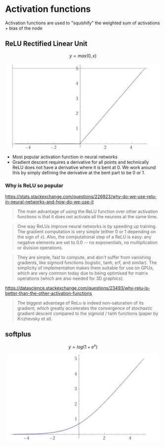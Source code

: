 # Activation functions

Activation functions are used to "squishify" the weighted sum of activations + bias of the node

## ReLU Rectified Linear Unit

$$y = max(0, x)$$

![ReLU](activation-function-relu.png)

-   Most popular activation function in neural networks
-   Gradient descent requires a derivative for all points and technically ReLU does not have a derivative where it is bent at 0. We work around this by simply defining the derivative at the bent part to be 0 or 1.

### Why is ReLU so popular

https://stats.stackexchange.com/questions/226923/why-do-we-use-relu-in-neural-networks-and-how-do-we-use-it

> The main advantage of using the ReLU function over other activation functions
> is that it does not activate all the neurons at the same time.

> One way ReLUs improve neural networks is by speeding up training. The gradient
> computation is very simple (either 0 or 1 depending on the sign of 𝑥). Also,
> the computational step of a ReLU is easy: any negative elements are set to 0.0
> -- no exponentials, no multiplication or division operations.

> They are simple, fast to compute, and don't suffer from vanishing gradients,
> like sigmoid functions (logistic, tanh, erf, and similar). The simplicity of
> implementation makes them suitable for use on GPUs, which are very common today
> due to being optimised for matrix operations (which are also needed for 3D
> graphics).

https://datascience.stackexchange.com/questions/23493/why-relu-is-better-than-the-other-activation-functions

> The biggest advantage of ReLu is indeed non-saturation of its gradient, which
> greatly accelerates the convergence of stochastic gradient descent compared to
> the sigmoid / tanh functions (paper by Krizhevsky et al).

## softplus

$$y = log(1 + e^x) $$

![softplus](activation-function-softplus.png)
